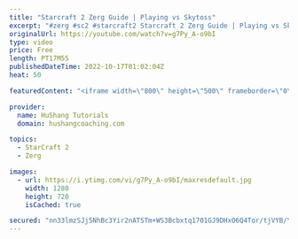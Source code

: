 ```yaml
---
title: "Starcraft 2 Zerg Guide | Playing vs Skytoss"
excerpt: "#zerg #sc2 #starcraft2 Starcraft 2 Zerg Guide | Playing vs Skytoss  00:00 - Intro 01:10 - Playing vs Stargate Openings 02:33 - Standard Setup vs Stargate 03:31 - Macro vs Aggression Signals 04:28 - Teching vs Stargate Openings 05:47 - Skytoss Signals 06:50 - Pro's and Cons of Skytoss 07:50 - Taking Advantage"
originalUrl: https://youtube.com/watch?v=g7Py_A-o9bI
type: video
price: Free
length: PT17M5S
publishedDateTime: 2022-10-17T01:02:04Z
heat: 50

featuredContent: "<iframe width=\"800\" height=\"500\" frameborder=\"0\" src=\"https://www.youtube.com/embed/g7Py_A-o9bI\" allow=\"accelerometer; autoplay; encrypted-media; gyroscope; picture-in-picture\" allowfullscreen></iframe>"

provider:
  name: HuShang Tutorials
  domain: hushangcoaching.com

topics:
  - StarCraft 2
  - Zerg

images:
  - url: https://i.ytimg.com/vi/g7Py_A-o9bI/maxresdefault.jpg
    width: 1280
    height: 720
    isCached: true

secured: "nn33lmzSJj5NhBc3Yir2nATSTm+WS3Bcbxtq1701GJ9DHxO6Q4Tor/tjVYB/Y1NenEbDH+eCY5Fbe8yAlJqiQQdHN/4GoRGZqpefiwwzb2f6f9ctOFk7XXXdWf+zJ34ueUO468pnjfS2+7Roc885gTDCxfFJHk2zrXyY3zJihIOnOD+lvU1NMVZC/GgnYIbM1txAmLJSnumVliO3LZfFSqrHQ3NVmpy9f0hTDj0MHqazul9rr0ZFgrSPNLvD4dBANSD5XOVJsvRKHp6JTENao4SrdiA+s5Abj9n8HH9qNgXhu5alAJTAlMiEPP5jHSF6F1J7Ec94BJ4q4wcoz99YCTCxCdwdyLbhKfM57QSvZcMnV54KCHqywTbrviqV4Kk8msxefeG5PYvfDIBzwo8KKbGsuSHsjprCe+7ffMR+c/E=;rfPN6uKmGK8PptisCnz3dQ=="
---
```


